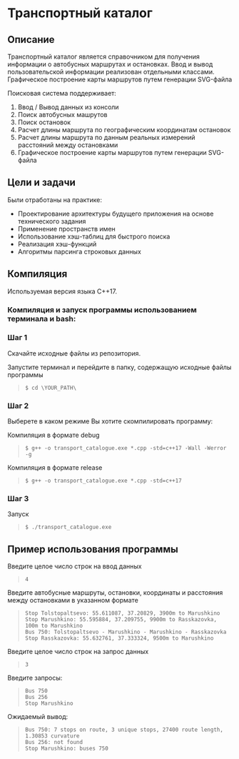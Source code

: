 # Транспортный каталог

## Описание

Транспортный каталог является справочником для получения информации о автобусных маршрутах и остановках.
Ввод и вывод пользовательской информации реализован отдельными классами.
Графическое построение карты маршрутов путем генерации SVG-файла

Поисковая система поддерживает:
1. Ввод / Вывод данных из консоли
2. Поиск автобусных машрутов
3. Поиск остановок
4. Расчет длины маршрута по географическим координатам остановок
5. Расчет длины маршрута по данным реальных измерений расстояний между остановками
6. Графическое построение карты маршрутов путем генерации SVG-файла

## Цели и задачи 

Были отработаны на практике:
- Проектирование архитектуры будущего приложения на основе технического задания
- Применение пространств имен
- Использование хэш-таблиц для быстрого поиска
- Реализация хэш-функций
- Алгоритмы парсинга строковых данных

## Компиляция

Используемая версия языка C++17.

### Компиляция и запуск программы использованием терминала и bash:

### Шаг 1

Скачайте исходные файлы из репозитория.

Запустите терминал и перейдите в папку, содержащую исходные файлы программы

> `$ cd \YOUR_PATH\`

### Шаг 2

Выберете в каком режиме Вы хотите скомпилировать программу:

Компиляция в формате debug

> `$ g++ -o transport_catalogue.exe *.cpp -std=c++17 -Wall -Werror -g`

Компиляция в формате release

> `$ g++ -o transport_catalogue.exe *.cpp -std=c++17`

### Шаг 3

Запуск

> `$ ./transport_catalogue.exe`

## Пример использования программы

Введите целое число строк на ввод данных

> `4`

Введите автобусные маршруты, остановки, координаты и расстояния между остановками в указанном формате

> `Stop Tolstopaltsevo: 55.611087, 37.20829, 3900m to Marushkino`<br>
> `Stop Marushkino: 55.595884, 37.209755, 9900m to Rasskazovka, 100m to Marushkino`<br>
> `Bus 750: Tolstopaltsevo - Marushkino - Marushkino - Rasskazovka`<br>
> `Stop Rasskazovka: 55.632761, 37.333324, 9500m to Marushkino`<br>

Введите целое число строк на запрос данных

> `3`

Введите запросы:

> `Bus 750`<br>
> `Bus 256`<br>
> `Stop Marushkino`

Ожидаемый вывод:

> `Bus 750: 7 stops on route, 3 unique stops, 27400 route length, 1.30853 curvature`<br>
> `Bus 256: not found`<br>
> `Stop Marushkino: buses 750`
